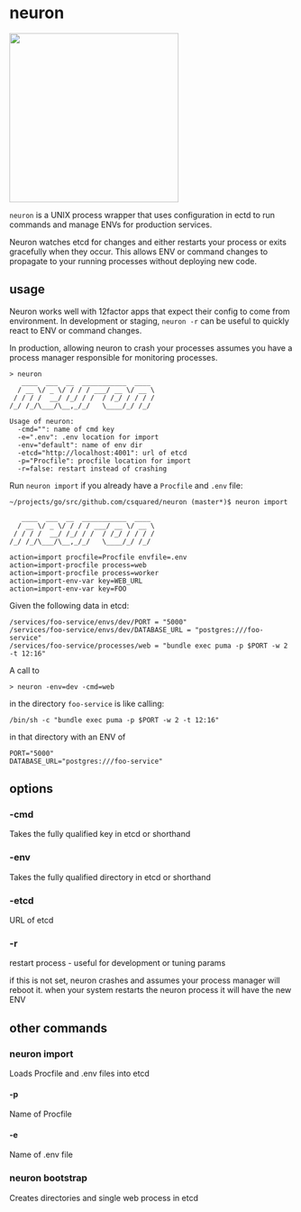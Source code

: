 # neuron

<img src="http://www.amrita.edu/sites/default/files/neuron-black-and-white-hi.png" width="300px" />

`neuron` is a UNIX process wrapper that uses configuration
in ectd to run commands and manage ENVs for production services.

Neuron watches etcd for changes and either restarts your process or exits
gracefully when they occur. This allows ENV or command changes
to propagate to your running processes without deploying new code.

## usage

Neuron works well with 12factor apps that expect their config to come from environment.
In development or staging, `neuron -r` can be useful to quickly react to ENV or command
changes.

In production, allowing neuron to crash your processes assumes you have a process manager
responsible for monitoring processes.

```
> neuron
   ____  ___  __  ___________  ____
  / __ \/ _ \/ / / / ___/ __ \/ __ \
 / / / /  __/ /_/ / /  / /_/ / / / /
/_/ /_/\___/\__,_/_/   \____/_/ /_/

Usage of neuron:
  -cmd="": name of cmd key
  -e=".env": .env location for import
  -env="default": name of env dir
  -etcd="http://localhost:4001": url of etcd
  -p="Procfile": procfile location for import
  -r=false: restart instead of crashing
```

Run `neuron import` if you already have a `Procfile` and `.env` file:

```
~/projects/go/src/github.com/csquared/neuron (master*)$ neuron import

   ____  ___  __  ___________  ____
  / __ \/ _ \/ / / / ___/ __ \/ __ \
 / / / /  __/ /_/ / /  / /_/ / / / /
/_/ /_/\___/\__,_/_/   \____/_/ /_/

action=import procfile=Procfile envfile=.env
action=import-procfile process=web
action=import-procfile process=worker
action=import-env-var key=WEB_URL
action=import-env-var key=FOO
```

Given the following data in etcd:

    /services/foo-service/envs/dev/PORT = "5000"
    /services/foo-service/envs/dev/DATABASE_URL = "postgres:///foo-service"
    /services/foo-service/processes/web = "bundle exec puma -p $PORT -w 2 -t 12:16"

A call to

    > neuron -env=dev -cmd=web

in the directory `foo-service` is like calling:

    /bin/sh -c "bundle exec puma -p $PORT -w 2 -t 12:16"

in that directory with an ENV of

    PORT="5000"
    DATABASE_URL="postgres:///foo-service"

## options

### -cmd

Takes the fully qualified key in etcd or shorthand

### -env

Takes the fully qualified directory in etcd or shorthand

### -etcd

URL of etcd

### -r

restart process - useful for development or tuning params

if this is not set, neuron crashes and assumes your process
manager will reboot it. when your system restarts the
neuron process it will have the new ENV

## other commands

### neuron import

Loads Procfile and .env files into etcd

#### -p

Name of Procfile

#### -e

Name of .env file

### neuron bootstrap

Creates directories and single web process in etcd
